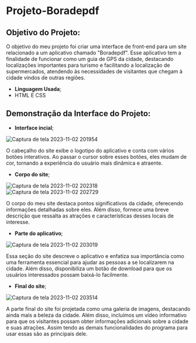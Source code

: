 # Projeto-Boradepdf
## Objetivo do Projeto:

O objetivo do meu projeto foi criar uma interface de front-end para um site relacionado a um aplicativo chamado "Boradepdf". Esse aplicativo tem a finalidade de funcionar como um guia de GPS da cidade, destacando localizações importantes para turismo e facilitando a localização de supermercados, atendendo às necessidades de visitantes que chegam à cidade vindos de outras regiões.

* **Linguagem Usada**;
* HTML E CSS

## Demonstração da Interface do Projeto:

 * **Interface incial**;

![Captura de tela 2023-11-02 201954](https://github.com/thyagofab/Projeto-Boradpdf/assets/143232809/c2e7991b-41ce-4b3d-ac5f-d9cd3beeffef)

O cabeçalho do site exibe o logotipo do aplicativo e conta com vários botões interativos. Ao passar o cursor sobre esses botões, eles mudam de cor, tornando a experiência do usuário mais dinâmica e atraente.

* **Corpo do site**;

![Captura de tela 2023-11-02 202318](https://github.com/thyagofab/Projeto-Boradpdf/assets/143232809/ebef455a-9fcb-4cf7-ba30-5fa7ff16b26c)
![Captura de tela 2023-11-02 202729](https://github.com/thyagofab/Projeto-Boradpdf/assets/143232809/d511e577-a51c-4a51-a16a-e96fb046e1fa)

O corpo do meu site destaca pontos significativos da cidade, oferecendo informações detalhadas sobre eles. Além disso, fornece uma breve descrição que ressalta as atrações e características desses locais de interesse.

* **Parte do aplicativo**;

![Captura de tela 2023-11-02 203019](https://github.com/thyagofab/Projeto-Boradpdf/assets/143232809/63356e50-2c05-4cc6-b5bb-46d9f7a9dc7a)

Essa seção do site descreve o aplicativo e enfatiza sua importância como uma ferramenta essencial para ajudar as pessoas a se localizarem na cidade. Além disso, disponibiliza um botão de download para que os usuários interessados possam baixá-lo facilmente.

* **Final do site**;

![Captura de tela 2023-11-02 203514](https://github.com/thyagofab/Projeto-Boradpdf/assets/143232809/f6f0970e-872d-4bb9-8471-24f3a6e9746f)

A parte final do site foi projetada como uma galeria de imagens, destacando ainda mais a beleza da cidade. Além disso, incluímos um vídeo informativo para que os visitantes possam obter informações adicionais sobre a cidade e suas atrações.
Assim tendo as demais funcionalidades do programa para usar essas são as principais dele.
